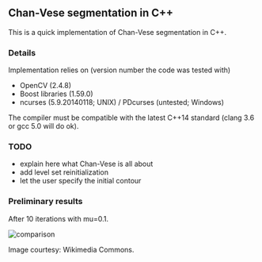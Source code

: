 ## Chan-Vese segmentation in C++

This is a quick implementation of Chan-Vese segmentation in C++.

### Details

Implementation relies on (version number the code was tested with)
- OpenCV (2.4.8)
- Boost libraries (1.59.0)
- ncurses (5.9.20140118; UNIX) / PDcurses (untested; Windows)

The compiler must be compatible with the latest C++14 standard (clang 3.6 or gcc 5.0 will do ok).

### TODO

- explain here what Chan-Vese is all about
- add level set reinitialization
- let the user specify the initial contour

### Preliminary results

After 10 iterations with mu=0.1.

![comparison](https://cloud.githubusercontent.com/assets/6233872/10898328/04b6bcfc-81d2-11e5-8672-7974c3fd1366.png)

Image courtesy: Wikimedia Commons.
